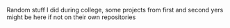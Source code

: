 Random stuff I did during college, some projects from first and second yers might be here if not on their own repositories
